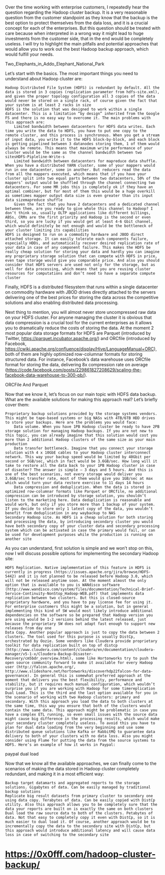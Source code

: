 

Over the time working with enterprise customers, I repeatedly hear the question regarding the Hadoop cluster backup. It is a very reasonable question from the customer standpoint as they know that the backup is the best option to protect themselves from the data loss, and it is a crucial concept for each of the enterprises. But this question should be treated with care because when interpreted in a wrong way it might lead to huge investments from the customer side, that in the end would be completely useless. I will try to highlight the main pitfalls and potential approaches that would allow you to work out the best Hadoop backup approach, which would fulfill your needs.

Two_Elephants_in_Addo_Elephant_National_Park

Let’s start with the basics. The most important things you need to understand about Hadoop cluster are:

    Hadoop Distributed File System (HDFS) is redundant by default. All the data is stored in 3 copies (replication parameter from hdfs-site.xml), and given the proper topology configuration all 3 copies of the data would never be stored on a single rack, of course given the fact that your system is at least 2 racks in size
    HDFS is the solution that was designed to work within a single datacenter. This is a limitation “by design” inherited from the Google FS and there is no easy way to overcome it. The main problems with this approach are:
        Limited bandwidth between datacenters for HDFS data writes. Each time you write the data to HDFS, you have to put one copy to the remote cluster, and this process is synchronous. When you get a stream of input data, you write it to the HDFS block-by-block, and each block is getting pipelined between 3 datanodes storing them, 1 of them would always be remote. This means that maximum write performance of your cluster would be the same as the channel bandwidth between two sitesHDFS-Pipleline-Write-s
        Limited bandwidth between datacenters for mapreduce data shuffle. When you have a distributed YARN cluster, some of your mappers would run in one datacenter, some in another. But reducers read the data from all the mappers executed, which means that if you have your cluster split into two equal parts between two datacenters, 50% of the mappers’ output would be shuffled through the channel connecting two datacenters. For some MR jobs this is completely ok if they have an optimal combiner, but for most of them this would be a huge overkill as sometimes mapper output data size is even greater than its input data sizemapreduce shuffle
        Given the fact that you have 2 datacenters and a dedicated channel between them, are you ready to give whole this channel to Hadoop? I don’t think so, usually OLTP applications like different billings, ABSs, CRMs are the first priority and Hadoop is the second or even third, so you are lucky if you would get at least 4-6 Gbit channel, which would definitely be not enough and would be the bottleneck of your cluster limiting its capabilities
    HDFS is designed to run on a commodity hardware and JBOD direct attached storage. It can easily tolerate each components failure, especially HDDs, and automatically recover desired replication rate of your data in case of any component failure. This makes the HDFS be really cheap solution for storing your data and hardly you can imagine any proprietary storage solution that can compete with HDFS in price, even tape storage would give you comparable price. And also you should consider that HDFS servers are used not only for the storage, but as well for data processing, which means that you are reusing cluster resources for computations and don’t need to have a separate compute cluster

Finally, HDFS is a distributed filesystem that runs within a single datacenter on commodity hardware with JBOD drives directly attached to the servers delivering one of the best prices for storing the data across the competitive solutions and also enabling distributed data processing.

Next thing to mention, you will almost never store uncompressed raw data on your HDFS cluster. For anyone managing the cluster it is obvious that data compression is a crucial tool for the current enterprises as it allows you to dramatically reduce the costs of storing the data. At the moment 2 most popular data storage formats for HDFS are Parquet (introduced by Twitter, https://parquet.incubator.apache.org/) and ORCfile (introduced by Facebook, https://cwiki.apache.org/confluence/display/Hive/LanguageManual+ORC), both of them are highly optimized row-columnar formats for storing structured data. For instance, Facebook’s data warehouse uses ORCfile format for storing the data, delivering 8x compression rate on average (https://code.facebook.com/posts/229861827208629/scaling-the-facebook-data-warehouse-to-300-pb/).

ORCFile And Parquet

Now that we know it, let’s focus on our main topic with HDFS data backup. What are the available solutions for making this approach real? Let’s briefly cover them:

    Proprietary backup solutions provided by the storage systems vendors. This might be tape-based systems or big NASs with 4TB/6TB HDD drives to store your backups. Here are the problems you would face:
        Data volume. When you have 1PB Hadoop cluster be ready to have 2PB storage solution for managing Hadoop backups. If you are not new to this topic, you can already imagine that this solution would cost you more than 2 additional Hadoop clusters of the same size as your main production
        Data transfer bottleneck. Imagine that you connect your storage solution with 4 x 10GbE cables to your Hadoop cluster interconnect network. This way your backup speed would be limited by 40Gbit per second or 5GB/sec, which in fact would be 3.6GB/sec. How long will it take to restore all the data back to your 1PB Hadoop cluster in case of disaster? The answer is simple – 3 days and 5 hours. And this is one of the best scenarios, not every storage would deliver you 3.6GB/sec transfer rate, most of them would give you 1GB/sec at max which would turn your data restore exercise to 11 days 14 hours
        Data compression and deduplication. When the data is stored in optimized row-columnar formats like Parquet or ORCfile, no additional compression can be introduced by storage solution, you shouldn’t listen to the marketing here. Data deduplication is reasonable and would work, but only if you store more than 1 backup of your system. If you decide to store only 1 latest copy of the data, you wouldn’t benefit from deduplication in any waybackup to NAS
    Secondary Hadoop site. As HDFS is a cheap solution for both storing and processing the data, by introducing secondary cluster you would have both secondary copy of your cluster data and secondary processing system which can be activated in case the primary would fail, or can be used for development purposes while the production is running on another site

As you can understand, first solution is simple and we won’t stop on this, now I will discuss possible options for implementing the secondary Hadoop site:

    HDFS Replication. Native implementation of this feature in HDFS is currently in progress (https://issues.apache.org/jira/browse/HDFS-5442) and it is not planned to be released before Hadoop 3.0, which will not be released anytime soon. At the moment almost the only option that is available to you is WANdisco software (http://www.wandisco.com/system/files/documentation/Technical-Brief-Service-Continuity-NonStop_Hadoop-WEB.pdf) that implements data replication between two clusters. But this is closed-source proprietary hardware, and you have to pay license fee for using it. For enterprise customers this might be a solution, but in general implementing this kind of SW would most likely introduce additional dependencies on the software so be prepared that Hadoop version you are using would be 1-2 versions behind the latest released, just because the proprietary SW does not adapt fast enough to support new releases from day one
    Data Copy. Another popular approach is just to copy the data between 2 clusters. The tool used for this purpose is usually DistCp, orchestrated by Oozie. Some vendors like Cloudera provide proprietary toolkit for data replication built on top of distcp (http://www.cloudera.com/content/cloudera/en/documentation/cloudera-manager/v5-1-x/Cloudera-Backup-Disaster-Recovery/cm5bdr_overview.html), some like Hortonworks try to push the open source community forward to make it available for every Hadoop user (http://falcon.apache.org/, http://www.slideshare.net/hortonworks/discoverhdp22falcon-for-data-governance). In general this is somewhat preferred approach at the moment that delivers you the best flexibility, performance and stability, but it requires much manual configuration, which wouldn’t surprise you if you are working with Hadoop for some timereplication
    Dual Load. This is the third and the last option available for you in the scenario of working with two Hadoop clusters: primary and secondary. With this approach you load the data to both clusters at the same time, this way you ensure that both of the clusters would contain the same data. This approach might be problematic in case you have a complex ETL running, so even small issues with the source data might cause big difference in the processing results, which would make your secondary cluster completely useless. To avoid this you have to plan for dual data loading from the very beginning and use some distributed queue solutions like Kafka or RabbitMQ to guarantee data delivery to both of your clusters with no data loss. Also you might consider using Flume for putting the data from the source systems to HDFS. Here’s an example of how it works in Paypal:

paypal dual load

Now that we know all the available approaches, we can finally come to the scenarios of making the data stored in Hadoop cluster completely redundant, and making it in a most efficient way:

    Backup target datamarts and aggregated reports to the storage solutions. Gigabytes of data. Can be easily managed by traditional backup solutions
    Replicate big result datasets from primary cluster to secondary one using data copy. Terabytes of data. Can be easily copied with DistCp utility. Also this approach allows you to be completely sure that the data your reports are built on is exactly the same on both clusters
    Dual load the raw source data to both of the clusters. Petabytes of data. Not that easy to completely copy it even with DistCp, so it is much easier to dual load it. Of course, another approach would be to incrementally copy the data to the secondary site with DistCp, but this approach would introduce additional latency and will cause data loss in case of switching to the secondary site


# https://0x0fff.com/hadoop-cluster-backup/
